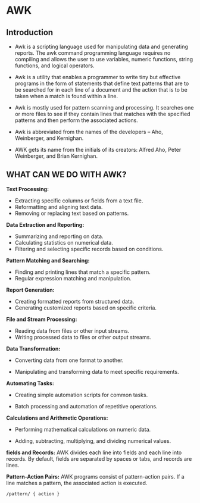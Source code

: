 # AWK

## Introduction


- Awk is a scripting language used for manipulating data and generating reports. The awk command programming language requires no compiling and allows the user to use variables, numeric functions, string functions, and logical operators.

- Awk is a utility that enables a programmer to write tiny but effective programs in the form of statements that define text patterns that are to be searched for in each line of a document and the action that is to be taken when a match is found within a line.

- Awk is mostly used for pattern scanning and processing. It searches one or more files to see if they contain lines that matches with the specified patterns and then perform the associated actions. 

- Awk is abbreviated from the names of the developers – Aho, Weinberger, and Kernighan.

- AWK gets its name from the initials of its creators: Alfred Aho, Peter Weinberger, and Brian Kernighan.

## WHAT CAN WE DO WITH AWK? 

**Text Processing:**

- Extracting specific columns or fields from a text file.
- Reformatting and aligning text data.
- Removing or replacing text based on patterns.

**Data Extraction and Reporting:**

- Summarizing and reporting on data.
- Calculating statistics on numerical data.
- Filtering and selecting specific records based on conditions.

**Pattern Matching and Searching:**

- Finding and printing lines that match a specific pattern.
- Regular expression matching and manipulation.

**Report Generation:**

- Creating formatted reports from structured data.
- Generating customized reports based on specific criteria.

**File and Stream Processing:**

- Reading data from files or other input streams.
- Writing processed data to files or other output streams.

**Data Transformation:**

- Converting data from one format to another.

- Manipulating and transforming data to meet specific requirements.

**Automating Tasks:**

- Creating simple automation scripts for common tasks.

- Batch processing and automation of repetitive operations.

**Calculations and Arithmetic Operations:**

- Performing mathematical calculations on numeric data.

- Adding, subtracting, multiplying, and dividing numerical values.


**fields and Records:** AWK divides each line into fields and each line into records. By default, fields are separated by spaces or tabs, and records are lines.

**Pattern-Action Pairs:** AWK programs consist of pattern-action pairs. If a line matches a pattern, the associated action is executed.


```
/pattern/ { action }
```

